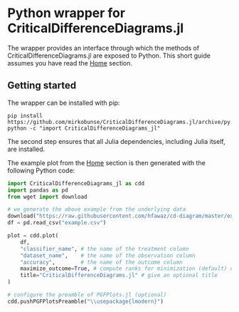 # Python wrapper for CriticalDifferenceDiagrams.jl

The wrapper provides an interface through which the methods of CriticalDifferenceDiagrams.jl are exposed to Python. This short guide assumes you have read the [Home](@ref) section.


## Getting started

The wrapper can be installed with pip:

```
pip install https://github.com/mirkobunse/CriticalDifferenceDiagrams.jl/archive/py.tar.gz
python -c "import CriticalDifferenceDiagrams_jl"
```

The second step ensures that all Julia dependencies, including Julia itself, are installed.

The example plot from the [Home](@ref) section is then generated with the following Python code:

```python
import CriticalDifferenceDiagrams_jl as cdd
import pandas as pd
from wget import download

# we generate the above example from the underlying data
download("https://raw.githubusercontent.com/hfawaz/cd-diagram/master/example.csv")
df = pd.read_csv("example.csv")

plot = cdd.plot(
    df,
    "classifier_name", # the name of the treatment column
    "dataset_name",    # the name of the observation column
    "accuracy",        # the name of the outcome column
    maximize_outcome=True, # compute ranks for minimization (default) or maximization
    title="CriticalDifferenceDiagrams.jl" # give an optional title
)

# configure the preamble of PGFPlots.jl (optional)
cdd.pushPGFPlotsPreamble("\\usepackage{lmodern}")

# export to .svg, .tex, or .pdf
cdd.save("example.svg", plot)
```


## Performance

The first `import CriticalDifferenceDiagrams_jl` installs all Julia dependencies, which takes some time. Therefore, we recommend to call

```
python -c "import CriticalDifferenceDiagrams_jl"
```

as a part of the installation process, as described in the [Getting started](#Getting-started) section.

Calling a method for the first time will be somewhat slow, due to Julia's just-in-time (JIT) compilation mechanism. JIT means that all functions are compiled when they are called for the first time in a session. As a result, the first call is quite slow but subsequent calls are super fast. If your implementation design permits, generate multiple CD diagrams in a single session to benefit from the JIT speedup of subsequent method calls.
